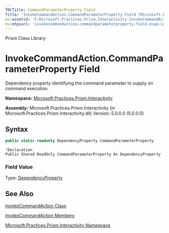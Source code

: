 ```yaml
---
TOCTitle: CommandParameterProperty Field
Title: 'InvokeCommandAction.CommandParameterProperty Field (Microsoft.Practices.Prism.Interactivity)'
ms:assetid: 'F:Microsoft.Practices.Prism.Interactivity.InvokeCommandAction.CommandParameterProperty'
ms:mtpsurl: 'invokecommandaction-commandparameterproperty-field-mspp-interactivity.md'
---
```


Prism Class Library

# InvokeCommandAction.CommandParameterProperty Field

Dependency property identifying the command parameter to supply on command execution.

**Namespace:** [Microsoft.Practices.Prism.Interactivity](mspp-interactivity-namespace.md)

**Assembly:** Microsoft.Practices.Prism.Interactivity (in Microsoft.Practices.Prism.Interactivity.dll) Version: 5.0.0.0 (5.0.0.0)

## Syntax

```C#
public static readonly DependencyProperty CommandParameterProperty
```

```VB
'Declaration
Public Shared ReadOnly CommandParameterProperty As DependencyProperty
```

### Field Value

Type: [DependencyProperty](http://msdn.microsoft.com/en-us/library/ms589318)

## See Also

[InvokeCommandAction Class](invokecommandaction-class-mspp-interactivity.md)

[InvokeCommandAction Members](invokecommandaction-members-mspp-interactivity.md)

[Microsoft.Practices.Prism.Interactivity Namespace](mspp-interactivity-namespace.md)
